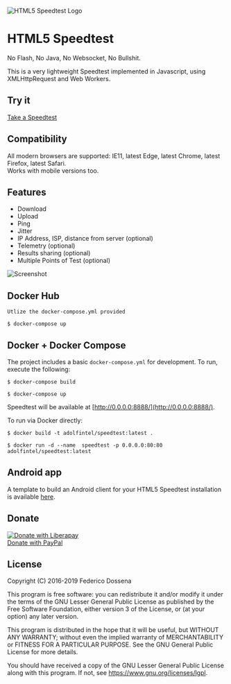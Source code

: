 ![HTML5 Speedtest Logo](https://github.com/librespeed/speedtest/blob/master/.logo/logo3.png?raw=true)

# HTML5 Speedtest

No Flash, No Java, No Websocket, No Bullshit.

This is a very lightweight Speedtest implemented in Javascript, using XMLHttpRequest and Web Workers.

## Try it
[Take a Speedtest](https://speedtest.fdossena.com)

## Compatibility
All modern browsers are supported: IE11, latest Edge, latest Chrome, latest Firefox, latest Safari.  
Works with mobile versions too.

## Features
* Download
* Upload
* Ping
* Jitter
* IP Address, ISP, distance from server (optional)
* Telemetry (optional)
* Results sharing (optional)
* Multiple Points of Test (optional)

![Screenshot](https://speedtest.fdossena.com/mpot_v5.gif)

## Docker Hub
```
Utlize the docker-compose.yml provided

$ docker-compose up
```

## Docker + Docker Compose
The project includes a basic `docker-compose.yml` for development.  To run, execute the following:

```
$ docker-compose build

$ docker-compose up
```

Speedtest will be available at [http://0.0.0.0:8888/](http://0.0.0.0:8888/).

To run via Docker directly:

```
$ docker build -t adolfintel/speedtest:latest .

$ docker run -d --name  speedtest -p 0.0.0.0:80:80 adolfintel/speedtest:latest
```

## Android app
A template to build an Android client for your HTML5 Speedtest installation is available [here](https://github.com/adolfintel/speedtest-android).

## Donate
[![Donate with Liberapay](https://liberapay.com/assets/widgets/donate.svg)](https://liberapay.com/fdossena/donate)  
[Donate with PayPal](https://www.paypal.me/sineisochronic)  

## License
Copyright (C) 2016-2019 Federico Dossena

This program is free software: you can redistribute it and/or modify
it under the terms of the GNU Lesser General Public License as published by
the Free Software Foundation, either version 3 of the License, or
(at your option) any later version.

This program is distributed in the hope that it will be useful,
but WITHOUT ANY WARRANTY; without even the implied warranty of
MERCHANTABILITY or FITNESS FOR A PARTICULAR PURPOSE.  See the
GNU General Public License for more details.

You should have received a copy of the GNU Lesser General Public License
along with this program.  If not, see <https://www.gnu.org/licenses/lgpl>.

